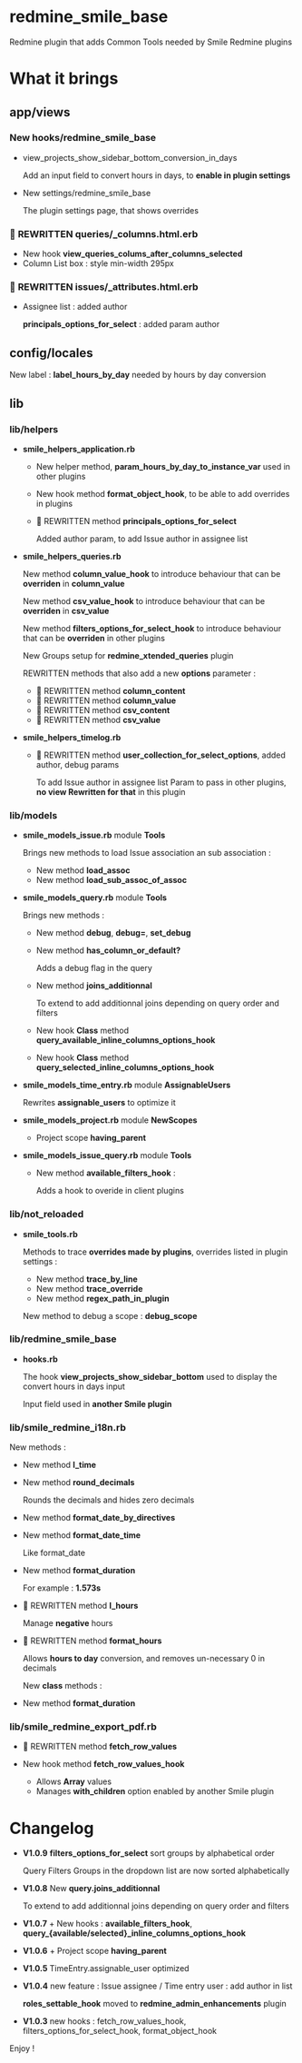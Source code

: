 redmine_smile_base
==================

Redmine plugin that adds Common Tools needed by Smile Redmine plugins

# What it brings

## app/views

### New hooks/redmine_smile_base

* view_projects_show_sidebar_bottom_conversion_in_days

  Add an input field to convert hours in days, to **enable in plugin settings**

* New settings/redmine_smile_base

  The plugin settings page, that shows overrides

### 🔑 **REWRITTEN** queries/_columns.html.erb

* New hook **view_queries_colums_after_columns_selected**
* Column List box : style min-width 295px

### 🔑 **REWRITTEN** issues/_attributes.html.erb

* Assignee list : added author

  **principals_options_for_select** : added param author

## config/locales

  New label : **label_hours_by_day** needed by hours by day conversion

## lib

### lib/helpers

* **smile_helpers_application.rb**

  * New helper method, **param_hours_by_day_to_instance_var** used in other plugins
  * New hook method **format_object_hook**, to be able to add overrides in plugins
  * 🔑 REWRITTEN method **principals_options_for_select**

    Added author param, to add Issue author in assignee list

* **smile_helpers_queries.rb**

  New method **column_value_hook** to introduce behaviour that can be **overriden** in **column_value**

  New method **csv_value_hook** to introduce behaviour that can be **overriden** in **csv_value**

  New method **filters_options_for_select_hook** to introduce behaviour that can be **overriden** in other plugins

  New Groups setup for **redmine_xtended_queries** plugin

  REWRITTEN methods that also add a new **options** parameter :

  * 🔑 REWRITTEN method **column_content**
  * 🔑 REWRITTEN method **column_value**
  * 🔑 REWRITTEN method **csv_content**
  * 🔑 REWRITTEN method **csv_value**

* **smile_helpers_timelog.rb**

  * 🔑 REWRITTEN method **user_collection_for_select_options**, added author, debug params

    To add Issue author in assignee list
    Param to pass in other plugins, **no view Rewritten for that** in this plugin

### lib/models

* **smile_models_issue.rb** module **Tools**

  Brings new methods to load Issue association an sub association :

  * New method **load_assoc**
  * New method **load_sub_assoc_of_assoc**

* **smile_models_query.rb** module **Tools**

  Brings new methods :

  * New method **debug**, **debug=**, **set_debug**
  * New method **has_column_or_default?**

    Adds a debug flag in the query

  * New method **joins_additionnal**

    To extend to add additionnal joins depending on query order and filters

  * New hook **Class** method **query_available_inline_columns_options_hook**
  * New hook **Class** method **query_selected_inline_columns_options_hook**

* **smile_models_time_entry.rb** module **AssignableUsers**

  Rewrites **assignable_users** to optimize it

* **smile_models_project.rb** module **NewScopes**

  + Project scope **having_parent**

* **smile_models_issue_query.rb** module **Tools**

  * New method **available_filters_hook** :

    Adds a hook to overide in client plugins

### lib/not_reloaded

* **smile_tools.rb**

  Methods to trace **overrides made by plugins**, overrides listed in plugin settings :

  * New method **trace_by_line**
  * New method **trace_override**
  * New method **regex_path_in_plugin**

  New method to debug a scope : **debug_scope**

### lib/redmine_smile_base

* **hooks.rb**

  The hook **view_projects_show_sidebar_bottom** used to display the convert hours in days input

  Input field used in **another Smile plugin**

### lib/smile_redmine_i18n.rb

  New methods :

* New method **l_time**
* New method **round_decimals**

  Rounds the decimals and hides zero decimals

* New method **format_date_by_directives**
* New method **format_date_time**

  Like format_date

* New method **format_duration**

  For example : **1.573s**

* 🔑 REWRITTEN method **l_hours**

  Manage **negative** hours

* 🔑 REWRITTEN method **format_hours**

  Allows **hours to day** conversion, and removes un-necessary 0 in decimals

  New **class** methods :

* New method **format_duration**

### lib/smile_redmine_export_pdf.rb

* 🔑 REWRITTEN method **fetch_row_values**

* New hook method **fetch_row_values_hook**

  * Allows **Array** values
  * Manages **with_children** option enabled by another Smile plugin

# Changelog

* **V1.0.9** **filters_options_for_select** sort groups by alphabetical order

  Query Filters Groups in the dropdown list are now sorted alphabetically

* **V1.0.8** New **query.joins_additionnal**

  To extend to add additionnal joins depending on query order and filters

* **V1.0.7** + New hooks : **available_filters_hook**, **query_{available/selected}_inline_columns_options_hook**
* **V1.0.6** + Project scope **having_parent**
* **V1.0.5** TimeEntry.assignable_user optimized
* **V1.0.4** new feature : Issue assignee / Time entry user : add author in list

  **roles_settable_hook** moved to **redmine_admin_enhancements** plugin

* **V1.0.3** new hooks : fetch_row_values_hook, filters_options_for_select_hook, format_object_hook


Enjoy !
